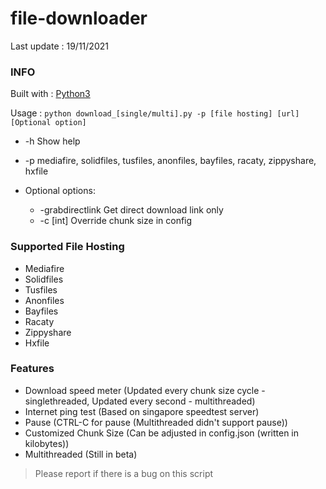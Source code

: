 # file-downloader
Last update : 19/11/2021
### INFO
Built with : [Python3](https://www.python.org/)

Usage : ```python download_[single/multi].py -p [file hosting] [url] [Optional option]```
- -h    Show help
- -p    mediafire, solidfiles, tusfiles, anonfiles, bayfiles, racaty, zippyshare, hxfile

-  Optional options:
   - -grabdirectlink  Get direct download link only
   - -c [int]         Override chunk size in config
    
### Supported File Hosting
- Mediafire
- Solidfiles
- Tusfiles
- Anonfiles
- Bayfiles
- Racaty
- Zippyshare
- Hxfile

### Features
- Download speed meter (Updated every chunk size cycle - singlethreaded, Updated every second - multithreaded)
- Internet ping test (Based on singapore speedtest server)
- Pause (CTRL-C for pause (Multithreaded didn't support pause))
- Customized Chunk Size (Can be adjusted in config.json (written in kilobytes))
- Multithreaded (Still in beta)

> Please report if there is a bug on this script
